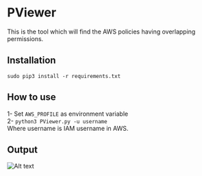 # PViewer
This is the tool which will find the AWS policies having overlapping permissions.

## Installation
```sudo pip3 install -r requirements.txt```

## How to use
1- Set ```AWS_PROFILE``` as environment variable<br/>
2- ```python3 PViewer.py -u username```<br/>
Where username is IAM username in AWS.

## Output
![Alt text](https://github.com/ankitsaini2609/policy_viewer/blob/master/output.png "Graph of Conflicting Policy")
